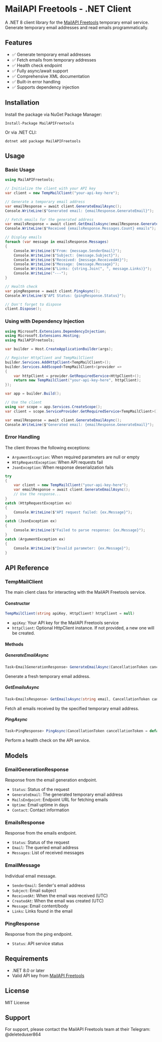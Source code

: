 # MailAPI Freetools - .NET Client

A .NET 8 client library for the [MailAPI Freetools](https://mailapi.freetools.fr) temporary email service. Generate temporary email addresses and read emails programmatically.

## Features

- ✅ Generate temporary email addresses
- ✅ Fetch emails from temporary addresses
- ✅ Health check endpoint
- ✅ Fully async/await support
- ✅ Comprehensive XML documentation
- ✅ Built-in error handling
- ✅ Supports dependency injection

## Installation

Install the package via NuGet Package Manager:

```
Install-Package MailAPIFreetools
```

Or via .NET CLI:

```
dotnet add package MailAPIFreetools
```

## Usage

### Basic Usage

```csharp
using MailAPIFreetools;

// Initialize the client with your API key
var client = new TempMailClient("your-api-key-here");

// Generate a temporary email address
var emailResponse = await client.GenerateEmailAsync();
Console.WriteLine($"Generated email: {emailResponse.GenerateEmail}");

// Fetch emails for the generated address
var emailsResponse = await client.GetEmailsAsync(emailResponse.GenerateEmail);
Console.WriteLine($"Received {emailsResponse.Messages.Count} emails");

// Display emails
foreach (var message in emailsResponse.Messages)
{
    Console.WriteLine($"From: {message.SenderEmail}");
    Console.WriteLine($"Subject: {message.Subject}");
    Console.WriteLine($"Received: {message.ReceivedAt}");
    Console.WriteLine($"Message: {message.Message}");
    Console.WriteLine($"Links: {string.Join(", ", message.Links)}");
    Console.WriteLine("---");
}

// Health check
var pingResponse = await client.PingAsync();
Console.WriteLine($"API Status: {pingResponse.Status}");

// Don't forget to dispose
client.Dispose();
```

### Using with Dependency Injection

```csharp
using Microsoft.Extensions.DependencyInjection;
using Microsoft.Extensions.Hosting;
using MailAPIFreetools;

var builder = Host.CreateApplicationBuilder(args);

// Register HttpClient and TempMailClient
builder.Services.AddHttpClient<TempMailClient>();
builder.Services.AddScoped<TempMailClient>(provider =>
{
    var httpClient = provider.GetRequiredService<HttpClient>();
    return new TempMailClient("your-api-key-here", httpClient);
});

var app = builder.Build();

// Use the client
using var scope = app.Services.CreateScope();
var client = scope.ServiceProvider.GetRequiredService<TempMailClient>();

var emailResponse = await client.GenerateEmailAsync();
Console.WriteLine($"Generated email: {emailResponse.GenerateEmail}");
```

### Error Handling

The client throws the following exceptions:

- `ArgumentException`: When required parameters are null or empty
- `HttpRequestException`: When API requests fail
- `JsonException`: When response deserialization fails

```csharp
try
{
    var client = new TempMailClient("your-api-key-here");
    var emailResponse = await client.GenerateEmailAsync();
    // Use the response...
}
catch (HttpRequestException ex)
{
    Console.WriteLine($"API request failed: {ex.Message}");
}
catch (JsonException ex)
{
    Console.WriteLine($"Failed to parse response: {ex.Message}");
}
catch (ArgumentException ex)
{
    Console.WriteLine($"Invalid parameter: {ex.Message}");
}
```

## API Reference

### TempMailClient

The main client class for interacting with the MailAPI Freetools service.

#### Constructor

```csharp
TempMailClient(string apiKey, HttpClient? httpClient = null)
```

- `apiKey`: Your API key for the MailAPI Freetools service
- `httpClient`: Optional HttpClient instance. If not provided, a new one will be created.

#### Methods

##### GenerateEmailAsync

```csharp
Task<EmailGenerationResponse> GenerateEmailAsync(CancellationToken cancellationToken = default)
```

Generate a fresh temporary email address.

##### GetEmailsAsync

```csharp
Task<EmailsResponse> GetEmailsAsync(string email, CancellationToken cancellationToken = default)
```

Fetch all emails received by the specified temporary email address.

##### PingAsync

```csharp
Task<PingResponse> PingAsync(CancellationToken cancellationToken = default)
```

Perform a health check on the API service.

## Models

### EmailGenerationResponse

Response from the email generation endpoint.

- `Status`: Status of the request
- `GenerateEmail`: The generated temporary email address
- `MailsEndpoint`: Endpoint URL for fetching emails
- `Uptime`: Email uptime in days
- `Contact`: Contact information

### EmailsResponse

Response from the emails endpoint.

- `Status`: Status of the request
- `Email`: The queried email address
- `Messages`: List of received messages

### EmailMessage

Individual email message.

- `SenderEmail`: Sender's email address
- `Subject`: Email subject
- `ReceivedAt`: When the email was received (UTC)
- `CreatedAt`: When the email was created (UTC)
- `Message`: Email content/body
- `Links`: Links found in the email

### PingResponse

Response from the ping endpoint.

- `Status`: API service status

## Requirements

- .NET 8.0 or later
- Valid API key from [MailAPI Freetools](https://mailapi.freetools.fr)

## License

MIT License

## Support

For support, please contact the MailAPI Freetools team at their Telegram: @deleteduser864 